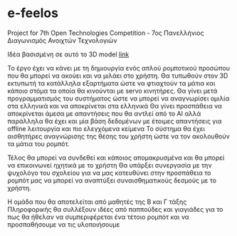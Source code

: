 # e-feelos
Project for 7th Open Technologies Competition - 7oς Πανελλήνιος Διαγωνισμός Ανοιχτών Τεχνολογιών

Ιδέα βασισμένη σε αυτό το 3D model [link](https://www.thingiverse.com/thing:6545436)

Το έργο έχει να κάνει με τη δημιουργία ενός απλού ρομποτικού προσώπου που θα μπορεί να ακούει και να μιλάει στο χρήστη.
Θα τυπωθούν στον 3D εκτυπωτή τα κατάλληλα εξαρτήματα ώστε να φτιαχτούν τα μάτια και κάποιο στόμα τα οποία θα κινούνται με servo κινητήρες.
Θα γίνει μετά προγραμματισμός του συστήματος ώστε να μπορεί να αναγνωρίσει ομιλία στα ελληνικά και να αποκρίνεται στα ελληνικά
Θα γίνει προσπάθεια να αποκρίνεται άμεσα με απαντήσεις που θα αντλεί από το ΑΙ αλλά παράλληλα θα έχει και μία βάση δεδομένων με έτοιμες απαντήσεις για offline λειτουργία και πιο ελεγχόμενα κείμενα
Το σύστημα θα έχει αισθητήρες αναγνώρισης της θέσης του χρήστη ώστε να τον ακολουθούν τα μάτια του ρομπότ.

Τέλος θα μπορεί να συνδεθεί και κάποιος απομακρυσμένα και θα μπορεί να επικοινωνεί ηχητικά με το χρήστη
Θα υπάρξει συνεργασία με την ψυχολόγο του σχολείου για να μας κατευθύνει στην προσπάθεια το ρομπότ μας να μπορεί να αναπτύξει συναισθηματικούς δεσμούς με το χρήστη.

Η ομάδα που θα αποτελείται από μαθητές της Β και Γ τάξης Πληροφορικής θα συλλέξουν ιδέες από παππούδες και γιαγιάδες για το πως θα ήθελαν να συμπεριφέρεται ένα τέτοιο ρομπότ και να προσπαθήσουμε να τις υλοποιήσουμε
